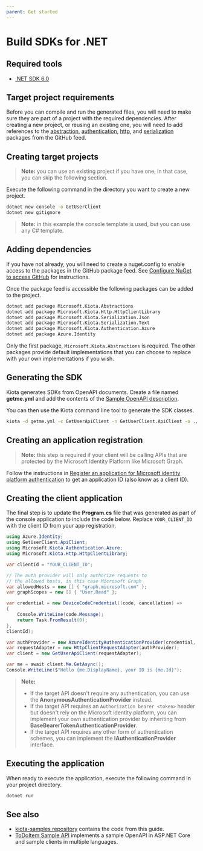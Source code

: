 ```yaml
---
parent: Get started
---
```


# Build SDKs for .NET

## Required tools

- [.NET SDK 6.0](https://dotnet.microsoft.com/download)

## Target project requirements

Before you can compile and run the generated files, you will need to make sure they are part of a project with the required dependencies. After creating a new project, or reusing an existing one, you will need to add references to the [abstraction](https://github.com/microsoft/kiota/tree/main/abstractions/dotnet), [authentication](https://github.com/microsoft/kiota/tree/main/authentication/dotnet/azure), [http](https://github.com/microsoft/kiota/tree/main/http/dotnet/httpclient), and [serialization](https://github.com/microsoft/kiota/tree/main/serialization/dotnet/json) packages from the GitHub feed.

## Creating target projects

> **Note:** you can use an existing project if you have one, in that case, you can skip the following section.

Execute the following command in the directory you want to create a new project.

```bash
dotnet new console -o GetUserClient
dotnet new gitignore
```

> **Note:** in this example the console template is used, but you can use any C# template.

## Adding dependencies

If you have not already, you will need to create a nuget.config to enable access to the packages in the GitHub package feed. See [Configure NuGet to access GitHub](index.md#configure-nuget-to-access-github) for instructions.

Once the package feed is accessible the following packages can be added to the project.

```bash
dotnet add package Microsoft.Kiota.Abstractions
dotnet add package Microsoft.Kiota.Http.HttpClientLibrary
dotnet add package Microsoft.Kiota.Serialization.Json
dotnet add package Microsoft.Kiota.Serialization.Text
dotnet add package Microsoft.Kiota.Authentication.Azure
dotnet add package Azure.Identity
```

Only the first package, `Microsoft.Kiota.Abstractions` is required. The other packages provide default implementations that you can choose to replace with your own implementations if you wish.

## Generating the SDK

Kiota generates SDKs from OpenAPI documents. Create a file named **getme.yml** and add the contents of the [Sample OpenAPI description](reference-openapi.md).

You can then use the Kiota command line tool to generate the SDK classes.

```bash
kiota -d getme.yml -c GetUserApiClient -n GetUserClient.ApiClient -o ./Client
```

## Creating an application registration

> **Note:** this step is required if your client will be calling APIs that are protected by the Microsoft Identity Platform like Microsoft Graph.

Follow the instructions in [Register an application for Microsoft identity platform authentication](register-app.md) to get an application ID (also know as a client ID).

## Creating the client application

The final step is to update the **Program.cs** file that was generated as part of the console application to include the code below. Replace `YOUR_CLIENT_ID` with the client ID from your app registration.

```csharp
using Azure.Identity;
using GetUserClient.ApiClient;
using Microsoft.Kiota.Authentication.Azure;
using Microsoft.Kiota.Http.HttpClientLibrary;

var clientId = "YOUR_CLIENT_ID";

// The auth provider will only authorize requests to
// the allowed hosts, in this case Microsoft Graph
var allowedHosts = new [] { "graph.microsoft.com" };
var graphScopes = new [] { "User.Read" };

var credential = new DeviceCodeCredential((code, cancellation) =>
{
    Console.WriteLine(code.Message);
    return Task.FromResult(0);
},
clientId);

var authProvider = new AzureIdentityAuthenticationProvider(credential, allowedHosts, graphScopes);
var requestAdapter = new HttpClientRequestAdapter(authProvider);
var client = new GetUserApiClient(requestAdapter);

var me = await client.Me.GetAsync();
Console.WriteLine($"Hello {me.DisplayName}, your ID is {me.Id}");

```

> **Note:**
>
> - If the target API doesn't require any authentication, you can use the **AnonymousAuthenticationProvider** instead.
> - If the target API requires an `Authorization bearer <token>` header but doesn't rely on the Microsoft identity platform, you can implement your own authentication provider by inheriting from **BaseBearerTokenAuthenticationProvider**.
> - If the target API requires any other form of authentication schemes, you can implement the **IAuthenticationProvider** interface.

## Executing the application

When ready to execute the application, execute the following command in your project directory.

```bash
dotnet run
```

## See also

- [kiota-samples repository](https://github.com/microsoft/kiota-samples/tree/main/get-started/dotnet) contains the code from this guide.
- [ToDoItem Sample API](https://github.com/microsoft/kiota-samples/tree/main/sample-api) implements a sample OpenAPI in ASP.NET Core and sample clients in multiple languages.
